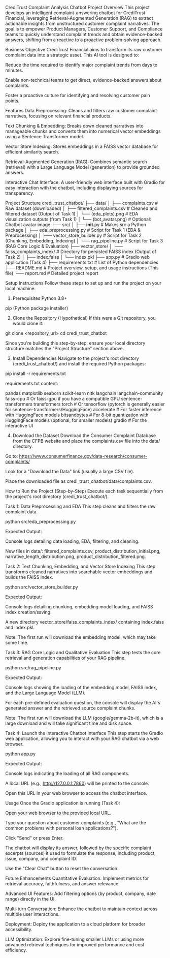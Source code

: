 CrediTrust Complaint Analysis Chatbot
Project Overview
This project develops an intelligent complaint-answering chatbot for CrediTrust Financial, leveraging Retrieval-Augmented Generation (RAG) to extract actionable insights from unstructured customer complaint narratives. The goal is to empower Product Managers, Customer Support, and Compliance teams to quickly understand complaint trends and obtain evidence-backed answers, shifting from a reactive to a proactive problem-solving approach.

Business Objective
CrediTrust Financial aims to transform its raw customer complaint data into a strategic asset. This AI tool is designed to:

Reduce the time required to identify major complaint trends from days to minutes.

Enable non-technical teams to get direct, evidence-backed answers about complaints.

Foster a proactive culture for identifying and resolving customer pain points.

Features
Data Preprocessing: Cleans and filters raw customer complaint narratives, focusing on relevant financial products.

Text Chunking & Embedding: Breaks down cleaned narratives into manageable chunks and converts them into numerical vector embeddings using a Sentence Transformer model.

Vector Store Indexing: Stores embeddings in a FAISS vector database for efficient similarity search.

Retrieval-Augmented Generation (RAG): Combines semantic search (retrieval) with a Large Language Model (generation) to provide grounded answers.

Interactive Chat Interface: A user-friendly web interface built with Gradio for easy interaction with the chatbot, including displaying sources for transparency.

Project Structure
credi_trust_chatbot/
├── data/
│   ├── complaints.csv                  # Raw dataset (downloaded)
│   ├── filtered_complaints.csv         # Cleaned and filtered dataset (Output of Task 1)
│   └── (eda_plots).png                 # EDA visualization outputs (from Task 1)
│   └── (bot_avatar.png)                # Optional: Chatbot avatar image
├── src/
│   ├── __init__.py                     # Makes src a Python package
│   ├── eda_preprocessing.py            # Script for Task 1 (EDA & Preprocessing)
│   ├── vector_store_builder.py         # Script for Task 2 (Chunking, Embedding, Indexing)
│   └── rag_pipeline.py                 # Script for Task 3 (RAG Core Logic & Evaluation)
├── vector_store/
│   └── faiss_complaints_index/         # Directory for persisted FAISS index (Output of Task 2)
│       ├── index.faiss
│       └── index.pkl
├── app.py                              # Gradio web application (Task 4)
├── requirements.txt                    # List of Python dependencies
├── README.md                           # Project overview, setup, and usage instructions (This file)
└── report.md                           # Detailed project report

Setup Instructions
Follow these steps to set up and run the project on your local machine.

1. Prerequisites
Python 3.8+

pip (Python package installer)

2. Clone the Repository (Hypothetical)
If this were a Git repository, you would clone it:

git clone <repository_url>
cd credi_trust_chatbot

Since you're building this step-by-step, ensure your local directory structure matches the "Project Structure" section above.

3. Install Dependencies
Navigate to the project's root directory (credi_trust_chatbot/) and install the required Python packages:

pip install -r requirements.txt

requirements.txt content:

pandas
matplotlib
seaborn
scikit-learn
nltk
langchain
langchain-community
faiss-cpu # Or faiss-gpu if you have a compatible GPU
sentence-transformers
transformers
torch # Or tensorflow (pytorch is generally easier for sentence-transformers/HuggingFace)
accelerate # For faster inference with HuggingFace models
bitsandbytes # For 8-bit quantization with HuggingFace models (optional, for smaller models)
gradio # For the interactive UI

4. Download the Dataset
Download the Consumer Complaint Database from the CFPB website and place the complaints.csv file into the data/ directory.

Go to: https://www.consumerfinance.gov/data-research/consumer-complaints/

Look for a "Download the Data" link (usually a large CSV file).

Place the downloaded file as credi_trust_chatbot/data/complaints.csv.

How to Run the Project (Step-by-Step)
Execute each task sequentially from the project's root directory (credi_trust_chatbot/).

Task 1: Data Preprocessing and EDA
This step cleans and filters the raw complaint data.

python src/eda_preprocessing.py

Expected Output:

Console logs detailing data loading, EDA, filtering, and cleaning.

New files in data/: filtered_complaints.csv, product_distribution_initial.png, narrative_length_distribution.png, product_distribution_filtered.png.

Task 2: Text Chunking, Embedding, and Vector Store Indexing
This step transforms cleaned narratives into searchable vector embeddings and builds the FAISS index.

python src/vector_store_builder.py

Expected Output:

Console logs detailing chunking, embedding model loading, and FAISS index creation/saving.

A new directory vector_store/faiss_complaints_index/ containing index.faiss and index.pkl.

Note: The first run will download the embedding model, which may take some time.

Task 3: RAG Core Logic and Qualitative Evaluation
This step tests the core retrieval and generation capabilities of your RAG pipeline.

python src/rag_pipeline.py

Expected Output:

Console logs showing the loading of the embedding model, FAISS index, and the Large Language Model (LLM).

For each pre-defined evaluation question, the console will display the AI's generated answer and the retrieved source complaint chunks.

Note: The first run will download the LLM (google/gemma-2b-it), which is a large download and will take significant time and disk space.

Task 4: Launch the Interactive Chatbot Interface
This step starts the Gradio web application, allowing you to interact with your RAG chatbot via a web browser.

python app.py

Expected Output:

Console logs indicating the loading of all RAG components.

A local URL (e.g., http://127.0.0.1:7860) will be printed to the console.

Open this URL in your web browser to access the chatbot interface.

Usage
Once the Gradio application is running (Task 4):

Open your web browser to the provided local URL.

Type your question about customer complaints (e.g., "What are the common problems with personal loan applications?").

Click "Send" or press Enter.

The chatbot will display its answer, followed by the specific complaint excerpts (sources) it used to formulate the response, including product, issue, company, and complaint ID.

Use the "Clear Chat" button to reset the conversation.

Future Enhancements
Quantitative Evaluation: Implement metrics for retrieval accuracy, faithfulness, and answer relevance.

Advanced UI Features: Add filtering options (by product, company, date range) directly in the UI.

Multi-turn Conversation: Enhance the chatbot to maintain context across multiple user interactions.

Deployment: Deploy the application to a cloud platform for broader accessibility.

LLM Optimization: Explore fine-tuning smaller LLMs or using more advanced retrieval techniques for improved performance and cost efficiency.
